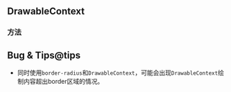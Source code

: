 ## DrawableContext

<!-- CUSTOMTYPEJSON.DrawableContext.description -->

<!-- CUSTOMTYPEJSON.DrawableContext.extends -->

<!-- CUSTOMTYPEJSON.DrawableContext.param -->

### 方法
<!-- CUSTOMTYPEJSON.DrawableContext.methods.beginPath.name -->

<!-- CUSTOMTYPEJSON.DrawableContext.methods.beginPath.description -->

<!-- CUSTOMTYPEJSON.DrawableContext.methods.beginPath.param -->

<!-- CUSTOMTYPEJSON.DrawableContext.methods.beginPath.returnValue -->

<!-- CUSTOMTYPEJSON.DrawableContext.methods.beginPath.compatibility -->

<!-- CUSTOMTYPEJSON.DrawableContext.methods.beginPath.tutorial -->

<!-- CUSTOMTYPEJSON.DrawableContext.methods.arc.name -->

<!-- CUSTOMTYPEJSON.DrawableContext.methods.arc.description -->

<!-- CUSTOMTYPEJSON.DrawableContext.methods.arc.param -->

<!-- CUSTOMTYPEJSON.DrawableContext.methods.arc.returnValue -->

<!-- CUSTOMTYPEJSON.DrawableContext.methods.arc.compatibility -->

<!-- CUSTOMTYPEJSON.DrawableContext.methods.arc.tutorial -->

<!-- CUSTOMTYPEJSON.DrawableContext.methods.moveTo.name -->

<!-- CUSTOMTYPEJSON.DrawableContext.methods.moveTo.description -->

<!-- CUSTOMTYPEJSON.DrawableContext.methods.moveTo.param -->

<!-- CUSTOMTYPEJSON.DrawableContext.methods.moveTo.returnValue -->

<!-- CUSTOMTYPEJSON.DrawableContext.methods.moveTo.compatibility -->

<!-- CUSTOMTYPEJSON.DrawableContext.methods.moveTo.tutorial -->

<!-- CUSTOMTYPEJSON.DrawableContext.methods.rect.name -->

<!-- CUSTOMTYPEJSON.DrawableContext.methods.rect.description -->

<!-- CUSTOMTYPEJSON.DrawableContext.methods.rect.param -->

<!-- CUSTOMTYPEJSON.DrawableContext.methods.rect.returnValue -->

<!-- CUSTOMTYPEJSON.DrawableContext.methods.rect.compatibility -->

<!-- CUSTOMTYPEJSON.DrawableContext.methods.rect.tutorial -->

<!-- CUSTOMTYPEJSON.DrawableContext.methods.lineTo.name -->

<!-- CUSTOMTYPEJSON.DrawableContext.methods.lineTo.description -->

<!-- CUSTOMTYPEJSON.DrawableContext.methods.lineTo.param -->

<!-- CUSTOMTYPEJSON.DrawableContext.methods.lineTo.returnValue -->

<!-- CUSTOMTYPEJSON.DrawableContext.methods.lineTo.compatibility -->

<!-- CUSTOMTYPEJSON.DrawableContext.methods.lineTo.tutorial -->

<!-- CUSTOMTYPEJSON.DrawableContext.methods.closePath.name -->

<!-- CUSTOMTYPEJSON.DrawableContext.methods.closePath.description -->

<!-- CUSTOMTYPEJSON.DrawableContext.methods.closePath.param -->

<!-- CUSTOMTYPEJSON.DrawableContext.methods.closePath.returnValue -->

<!-- CUSTOMTYPEJSON.DrawableContext.methods.closePath.compatibility -->

<!-- CUSTOMTYPEJSON.DrawableContext.methods.closePath.tutorial -->

<!-- CUSTOMTYPEJSON.DrawableContext.methods.stroke.name -->

<!-- CUSTOMTYPEJSON.DrawableContext.methods.stroke.description -->

<!-- CUSTOMTYPEJSON.DrawableContext.methods.stroke.param -->

<!-- CUSTOMTYPEJSON.DrawableContext.methods.stroke.returnValue -->

<!-- CUSTOMTYPEJSON.DrawableContext.methods.stroke.compatibility -->

<!-- CUSTOMTYPEJSON.DrawableContext.methods.stroke.tutorial -->

<!-- CUSTOMTYPEJSON.DrawableContext.methods.strokeRect.name -->

<!-- CUSTOMTYPEJSON.DrawableContext.methods.strokeRect.description -->

<!-- CUSTOMTYPEJSON.DrawableContext.methods.strokeRect.param -->

<!-- CUSTOMTYPEJSON.DrawableContext.methods.strokeRect.returnValue -->

<!-- CUSTOMTYPEJSON.DrawableContext.methods.strokeRect.compatibility -->

<!-- CUSTOMTYPEJSON.DrawableContext.methods.strokeRect.tutorial -->

<!-- CUSTOMTYPEJSON.DrawableContext.methods.strokeText.name -->

<!-- CUSTOMTYPEJSON.DrawableContext.methods.strokeText.description -->

<!-- CUSTOMTYPEJSON.DrawableContext.methods.strokeText.param -->

<!-- CUSTOMTYPEJSON.DrawableContext.methods.strokeText.returnValue -->

<!-- CUSTOMTYPEJSON.DrawableContext.methods.strokeText.compatibility -->

<!-- CUSTOMTYPEJSON.DrawableContext.methods.strokeText.tutorial -->

<!-- CUSTOMTYPEJSON.DrawableContext.methods.fill.name -->

<!-- CUSTOMTYPEJSON.DrawableContext.methods.fill.description -->

<!-- CUSTOMTYPEJSON.DrawableContext.methods.fill.param -->

<!-- CUSTOMTYPEJSON.DrawableContext.methods.fill.returnValue -->

<!-- CUSTOMTYPEJSON.DrawableContext.methods.fill.compatibility -->

<!-- CUSTOMTYPEJSON.DrawableContext.methods.fill.tutorial -->

<!-- CUSTOMTYPEJSON.DrawableContext.methods.fillRect.name -->

<!-- CUSTOMTYPEJSON.DrawableContext.methods.fillRect.description -->

<!-- CUSTOMTYPEJSON.DrawableContext.methods.fillRect.param -->

<!-- CUSTOMTYPEJSON.DrawableContext.methods.fillRect.returnValue -->

<!-- CUSTOMTYPEJSON.DrawableContext.methods.fillRect.compatibility -->

<!-- CUSTOMTYPEJSON.DrawableContext.methods.fillRect.tutorial -->

<!-- CUSTOMTYPEJSON.DrawableContext.methods.fillText.name -->

<!-- CUSTOMTYPEJSON.DrawableContext.methods.fillText.description -->

<!-- CUSTOMTYPEJSON.DrawableContext.methods.fillText.param -->

<!-- CUSTOMTYPEJSON.DrawableContext.methods.fillText.returnValue -->

<!-- CUSTOMTYPEJSON.DrawableContext.methods.fillText.compatibility -->

<!-- CUSTOMTYPEJSON.DrawableContext.methods.fillText.tutorial -->

<!-- CUSTOMTYPEJSON.DrawableContext.methods.reset.name -->

<!-- CUSTOMTYPEJSON.DrawableContext.methods.reset.description -->

<!-- CUSTOMTYPEJSON.DrawableContext.methods.reset.param -->

<!-- CUSTOMTYPEJSON.DrawableContext.methods.reset.returnValue -->

<!-- CUSTOMTYPEJSON.DrawableContext.methods.reset.compatibility -->

<!-- CUSTOMTYPEJSON.DrawableContext.methods.reset.tutorial -->

<!-- CUSTOMTYPEJSON.DrawableContext.methods.update.name -->

<!-- CUSTOMTYPEJSON.DrawableContext.methods.update.description -->

<!-- CUSTOMTYPEJSON.DrawableContext.methods.update.param -->

<!-- CUSTOMTYPEJSON.DrawableContext.methods.update.returnValue -->

<!-- CUSTOMTYPEJSON.DrawableContext.methods.update.compatibility -->

<!-- CUSTOMTYPEJSON.DrawableContext.methods.update.tutorial -->

<!-- CUSTOMTYPEJSON.DrawableContext.methods.setLineDash.name -->

<!-- CUSTOMTYPEJSON.DrawableContext.methods.setLineDash.description -->

<!-- CUSTOMTYPEJSON.DrawableContext.methods.setLineDash.param -->

<!-- CUSTOMTYPEJSON.DrawableContext.methods.setLineDash.returnValue -->

<!-- CUSTOMTYPEJSON.DrawableContext.methods.setLineDash.compatibility -->

<!-- CUSTOMTYPEJSON.DrawableContext.methods.setLineDash.tutorial -->

<!-- CUSTOMTYPEJSON.DrawableContext.methods.bezierCurveTo.name -->

<!-- CUSTOMTYPEJSON.DrawableContext.methods.bezierCurveTo.description -->

<!-- CUSTOMTYPEJSON.DrawableContext.methods.bezierCurveTo.param -->

<!-- CUSTOMTYPEJSON.DrawableContext.methods.bezierCurveTo.returnValue -->

<!-- CUSTOMTYPEJSON.DrawableContext.methods.bezierCurveTo.compatibility -->

<!-- CUSTOMTYPEJSON.DrawableContext.methods.bezierCurveTo.tutorial -->

<!-- CUSTOMTYPEJSON.DrawableContext.example -->

## Bug & Tips@tips
+ 同时使用`border-radius`和`DrawableContext`，可能会出现`DrawableContext`绘制内容超出border区域的情况。

